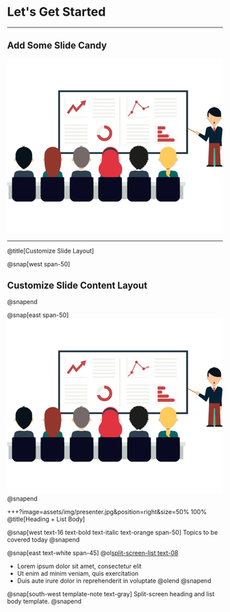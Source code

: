 # Let's Get Started

---

## Add Some Slide Candy

![](assets/img/presentation.png)

---
@title[Customize Slide Layout]

@snap[west span-50]
## Customize Slide Content Layout
@snapend

@snap[east span-50]
![](assets/img/presentation.png)
@snapend

+++?image=assets/img/presenter.jpg&position=right&size=50% 100%
@title[Heading + List Body]

@snap[west text-16 text-bold text-italic text-orange span-50]
Topics to be covered today
@snapend

@snap[east text-white span-45]
@ol[split-screen-list text-08](false)
- Lorem ipsum dolor sit amet, consectetur elit
- Ut enim ad minim veniam, quis exercitation
- Duis aute irure dolor in reprehenderit in voluptate
@olend
@snapend

@snap[south-west template-note text-gray]
Split-screen heading and list body template.
@snapend
